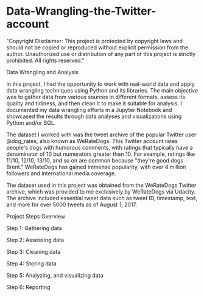# Data-Wrangling-the-Twitter-account
"Copyright Disclaimer: This project is protected by copyright laws and should not be copied or reproduced without explicit permission from the author. Unauthorized use or distribution of any part of this project is strictly prohibited. All rights reserved."

Data Wrangling and Analysis

In this project, I had the opportunity to work with real-world data and apply data wrangling techniques using Python and its libraries. The main objective was to gather data from various sources in different formats, assess its quality and tidiness, and then clean it to make it suitable for analysis. I documented my data wrangling efforts in a Jupyter Notebook and showcased the results through data analyses and visualizations using Python and/or SQL.

The dataset I worked with was the tweet archive of the popular Twitter user @dog_rates, also known as WeRateDogs. This Twitter account rates people's dogs with humorous comments, with ratings that typically have a denominator of 10 but numerators greater than 10. For example, ratings like 11/10, 12/10, 13/10, and so on are common because "they're good dogs Brent." WeRateDogs has gained immense popularity, with over 4 million followers and international media coverage.

The dataset used in this project was obtained from the WeRateDogs Twitter archive, which was provided to me exclusively by WeRateDogs via Udacity. The archive included essential tweet data such as tweet ID, timestamp, text, and more for over 5000 tweets as of August 1, 2017.

Project Steps Overview


Step 1: Gathering data

Step 2: Assessing data

Step 3: Cleaning data

Step 4: Storing data

Step 5: Analyzing, and visualizing data

Step 6: Reporting
